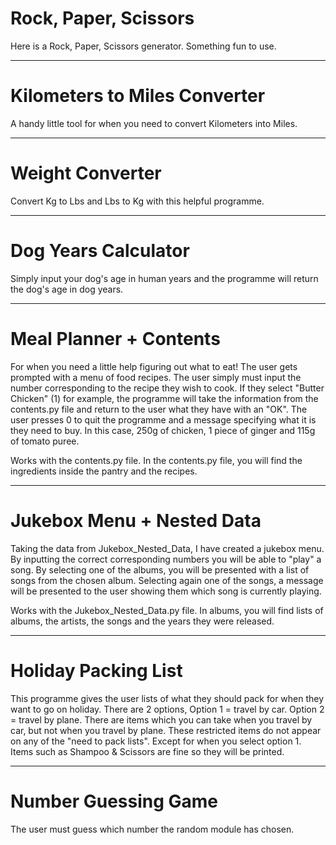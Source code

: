 # Rock, Paper, Scissors
Here is a Rock, Paper, Scissors generator.
Something fun to use.

***
# Kilometers to Miles Converter
A handy little tool for when you need to convert Kilometers into Miles.

***
# Weight Converter
Convert Kg to Lbs and Lbs to Kg with this helpful programme.

***
# Dog Years Calculator
Simply input your dog's age in human years and the programme will return the dog's age in dog years.

*** 
# Meal Planner + Contents
For when you need a little help figuring out what to eat! The user gets prompted with a menu of food recipes. The user simply must input the number corresponding to the recipe they wish to cook. If they select "Butter Chicken" (1) for example, the programme will take the information from the contents.py file and return to the user what they have with an "OK". The user presses 0 to quit the programme and a message specifying what it is they need to buy. In this case, 250g of chicken, 1 piece of ginger and 115g of tomato puree.

Works with the contents.py file. In the contents.py file, you will find the ingredients inside the pantry and the recipes.

***
# Jukebox Menu + Nested Data
Taking the data from Jukebox_Nested_Data, I have created a jukebox menu. By inputting the correct corresponding numbers you will be able to "play" a song. By selecting one of the albums, you will be presented with a list of songs from the chosen album. Selecting again one of the songs, a message will be presented to the user showing them which song is currently playing.

Works with the Jukebox_Nested_Data.py file. In albums, you will find lists of albums, the artists, the songs and the years they were released.

***
# Holiday Packing List
This programme gives the user lists of what they should pack for when they want to go on holiday. There are 2 options, Option 1 = travel by car. Option 2 = travel by plane. There are items which you can take when you travel by car, but not when you travel by plane. These restricted items do not appear on any of the "need to pack lists". Except for when you select option 1. Items such as Shampoo & Scissors are fine so they will be printed.

***
# Number Guessing Game
The user must guess which number the random module has chosen. 
